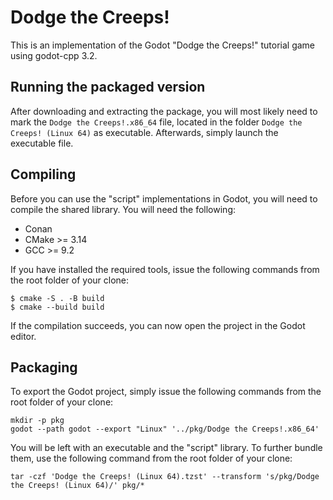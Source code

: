 # Dodge the Creeps!

This is an implementation of the Godot "Dodge the Creeps!" tutorial game using godot-cpp 3.2.

## Running the packaged version

After downloading and extracting the package, you will most likely need to mark the `Dodge the Creeps!.x86_64` file, located in the folder `Dodge the Creeps! (Linux 64)` as executable.
Afterwards, simply launch the executable file.

## Compiling

Before you can use the "script" implementations in Godot, you will need to compile the shared library.
You will need the following:

* Conan
* CMake >= 3.14
* GCC >= 9.2

If you have installed the required tools, issue the following commands from the root folder of your clone:

```
$ cmake -S . -B build
$ cmake --build build
```

If the compilation succeeds, you can now open the project in the Godot editor.

## Packaging

To export the Godot project, simply issue the following commands from the root folder of your clone:

```
mkdir -p pkg
godot --path godot --export "Linux" '../pkg/Dodge the Creeps!.x86_64'
```

You will be left with an executable and the "script" library.
To further bundle them, use the following command from the root folder of your clone:

```
tar -czf 'Dodge the Creeps! (Linux 64).tzst' --transform 's/pkg/Dodge the Creeps! (Linux 64)/' pkg/*
```